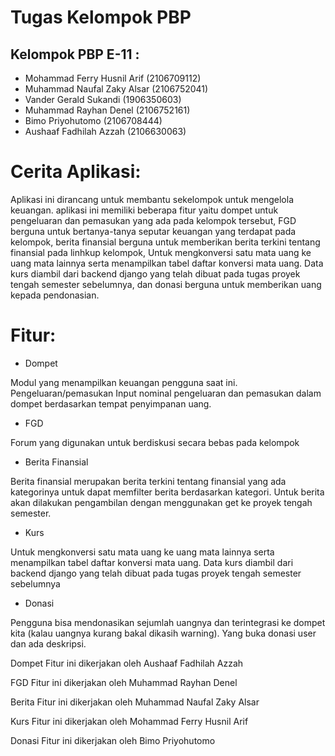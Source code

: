 # Tugas Kelompok PBP

## Kelompok PBP E-11 :

- Mohammad Ferry Husnil Arif (2106709112)
- Muhammad Naufal Zaky Alsar (2106752041)
- Vander Gerald Sukandi (1906350603)
- Muhammad Rayhan Denel (2106752161)
- Bimo Priyohutomo (2106708444)
- Aushaaf Fadhilah Azzah (2106630063)

# Cerita Aplikasi:

Aplikasi ini dirancang untuk membantu sekelompok untuk mengelola keuangan. aplikasi ini memiliki beberapa fitur yaitu dompet untuk pengeluaran dan pemasukan yang ada pada kelompok tersebut, FGD berguna untuk bertanya-tanya seputar keuangan yang terdapat pada kelompok, berita finansial berguna untuk memberikan berita terkini tentang finansial pada linhkup kelompok, Untuk mengkonversi satu mata uang ke uang mata lainnya serta menampilkan tabel daftar konversi mata uang. Data kurs diambil dari backend django yang telah dibuat pada tugas proyek tengah semester sebelumnya, dan donasi berguna untuk memberikan uang kepada pendonasian.

# Fitur:

- Dompet

Modul yang menampilkan keuangan pengguna saat ini. Pengeluaran/pemasukan Input nominal pengeluaran dan pemasukan dalam dompet berdasarkan tempat penyimpanan uang.

- FGD

Forum yang digunakan untuk berdiskusi secara bebas pada kelompok

- Berita Finansial

Berita finansial merupakan berita terkini tentang finansial yang ada kategorinya untuk dapat memfilter berita berdasarkan kategori. Untuk berita akan dilakukan pengambilan dengan menggunakan get ke proyek tengah semester.

- Kurs

Untuk mengkonversi satu mata uang ke uang mata lainnya serta menampilkan tabel daftar konversi mata uang. Data kurs diambil dari backend django yang telah dibuat pada tugas proyek tengah semester sebelumnya

- Donasi

Pengguna bisa mendonasikan sejumlah uangnya dan terintegrasi ke dompet kita (kalau uangnya kurang bakal dikasih warning). Yang buka donasi user dan ada deskripsi.


Dompet
Fitur ini dikerjakan oleh Aushaaf Fadhilah Azzah 

FGD
Fitur ini dikerjakan oleh Muhammad Rayhan Denel

Berita
Fitur ini dikerjakan oleh Muhammad Naufal Zaky Alsar

Kurs
Fitur ini dikerjakan oleh Mohammad Ferry Husnil Arif

Donasi
Fitur ini dikerjakan oleh Bimo Priyohutomo


